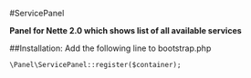 #ServicePanel

**Panel for Nette 2.0 which shows list of all available services**

##Installation:
Add the following line to bootstrap.php

	\Panel\ServicePanel::register($container);
